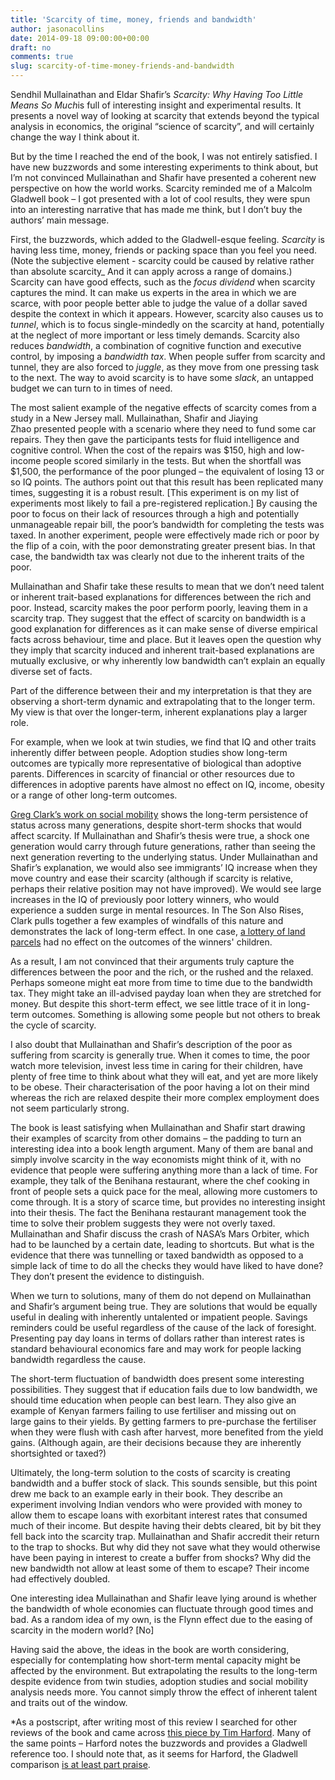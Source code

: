 ```yaml
---
title: 'Scarcity of time, money, friends and bandwidth'
author: jasonacollins
date: 2014-09-18 09:00:00+00:00
draft: no
comments: true
slug: scarcity-of-time-money-friends-and-bandwidth
---
```


Sendhil Mullainathan and Eldar Shafir’s *Scarcity: Why Having Too Little Means So Much*is full of interesting insight and experimental results. It presents a novel way of looking at scarcity that extends beyond the typical analysis in economics, the original “science of scarcity”, and will certainly change the way I think about it.

But by the time I reached the end of the book, I was not entirely satisfied. I have new buzzwords and some interesting experiments to think about, but I’m not convinced Mullainathan and Shafir have presented a coherent new perspective on how the world works. Scarcity reminded me of a Malcolm Gladwell book – I got presented with a lot of cool results, they were spun into an interesting narrative that has made me think, but I don’t buy the authors’ main message.

First, the buzzwords, which added to the Gladwell-esque feeling. *Scarcity* is having less time, money, friends or packing space than you feel you need. (Note the subjective element - scarcity could be caused by relative rather than absolute scarcity_ And it can apply across a range of domains.) Scarcity can have good effects, such as the *focus dividend* when scarcity captures the mind. It can make us experts in the area in which we are scarce, with poor people better able to judge the value of a dollar saved despite the context in which it appears. However, scarcity also causes us to *tunnel*, which is to focus single-mindedly on the scarcity at hand, potentially at the neglect of more important or less timely demands. Scarcity also reduces *bandwidth*, a combination of cognitive function and executive control, by imposing a *bandwidth tax*. When people suffer from scarcity and tunnel, they are also forced to *juggle*, as they move from one pressing task to the next. The way to avoid scarcity is to have some *slack*, an untapped budget we can turn to in times of need.

The most salient example of the negative effects of scarcity comes from a study in a New Jersey mall. Mullainathan, Shafir and Jiaying Zhao presented people with a scenario where they need to fund some car repairs. They then gave the participants tests for fluid intelligence and cognitive control. When the cost of the repairs was $150, high and low-income people scored similarly in the tests. But when the shortfall was $1,500, the performance of the poor plunged – the equivalent of losing 13 or so IQ points. The authors point out that this result has been replicated many times, suggesting it is a robust result. [This experiment is on my list of experiments most likely to fail a pre-registered replication.] By causing the poor to focus on their lack of resources through a high and potentially unmanageable repair bill, the poor’s bandwidth for completing the tests was taxed. In another experiment, people were effectively made rich or poor by the flip of a coin, with the poor demonstrating greater present bias. In that case, the bandwidth tax was clearly not due to the inherent traits of the poor.

Mullainathan and Shafir take these results to mean that we don’t need talent or inherent trait-based explanations for differences between the rich and poor. Instead, scarcity makes the poor perform poorly, leaving them in a scarcity trap. They suggest that the effect of scarcity on bandwidth is a good explanation for differences as it can make sense of diverse empirical facts across behaviour, time and place. But it leaves open the question why they imply that scarcity induced and inherent trait-based explanations are mutually exclusive, or why inherently low bandwidth can’t explain an equally diverse set of facts.

Part of the difference between their and my interpretation is that they are observing a short-term dynamic and extrapolating that to the longer term. My view is that over the longer-term, inherent explanations play a larger role.

For example, when we look at twin studies, we find that IQ and other traits inherently differ between people. Adoption studies show long-term outcomes are typically more representative of biological than adoptive parents. Differences in scarcity of financial or other resources due to differences in adoptive parents have almost no effect on IQ, income, obesity or a range of other long-term outcomes.

[Greg Clark’s work on social mobility](https://jasoncollins.blog/the-genetic-basis-of-social-mobility/) shows the long-term persistence of status across many generations, despite short-term shocks that would affect scarcity. If Mullainathan and Shafir’s thesis were true, a shock one generation would carry through future generations, rather than seeing the next generation reverting to the underlying status. Under Mullainathan and Shafir’s explanation, we would also see immigrants’ IQ increase when they move country and ease their scarcity (although if scarcity is relative, perhaps their relative position may not have improved). We would see large increases in the IQ of previously poor lottery winners, who would experience a sudden surge in mental resources. In The Son Also Rises, Clark pulls together a few examples of windfalls of this nature and demonstrates the lack of long-term effect. In one case, [a lottery of land parcels](https://doi.org/10.1093/qje/qjw014) had no effect on the outcomes of the winners' children.

As a result, I am not convinced that their arguments truly capture the differences between the poor and the rich, or the rushed and the relaxed. Perhaps someone might eat more from time to time due to the bandwidth tax. They might take an ill-advised payday loan when they are stretched for money. But despite this short-term effect, we see little trace of it in long-term outcomes. Something is allowing some people but not others to break the cycle of scarcity.

I also doubt that Mullainathan and Shafir’s description of the poor as suffering from scarcity is generally true. When it comes to time, the poor watch more television, invest less time in caring for their children, have plenty of free time to think about what they will eat, and yet are more likely to be obese. Their characterisation of the poor having a lot on their mind whereas the rich are relaxed despite their more complex employment does not seem particularly strong.

The book is least satisfying when Mullainathan and Shafir start drawing their examples of scarcity from other domains – the padding to turn an interesting idea into a book length argument. Many of them are banal and simply involve scarcity in the way economists might think of it, with no evidence that people were suffering anything more than a lack of time. For example, they talk of the Benihana restaurant, where the chef cooking in front of people sets a quick pace for the meal, allowing more customers to come through. It is a story of scarce time, but provides no interesting insight into their thesis. The fact the Benihana restaurant management took the time to solve their problem suggests they were not overly taxed. Mullainathan and Shafir discuss the crash of NASA’s Mars Orbiter, which had to be launched by a certain date, leading to shortcuts. But what is the evidence that there was tunnelling or taxed bandwidth as opposed to a simple lack of time to do all the checks they would have liked to have done? They don’t present the evidence to distinguish.

When we turn to solutions, many of them do not depend on Mullainathan and Shafir’s argument being true. They are solutions that would be equally useful in dealing with inherently untalented or impatient people. Savings reminders could be useful regardless of the cause of the lack of foresight. Presenting pay day loans in terms of dollars rather than interest rates is standard behavioural economics fare and may work for people lacking bandwidth regardless the cause.

The short-term fluctuation of bandwidth does present some interesting possibilities. They suggest that if education fails due to low bandwidth, we should time education when people can best learn. They also give an example of Kenyan farmers failing to use fertiliser and missing out on large gains to their yields. By getting farmers to pre-purchase the fertiliser when they were flush with cash after harvest, more benefited from the yield gains. (Although again, are their decisions because they are inherently shortsighted or taxed?)

Ultimately, the long-term solution to the costs of scarcity is creating bandwidth and a buffer stock of slack. This sounds sensible, but this point drew me back to an example early in their book. They describe an experiment involving Indian vendors who were provided with money to allow them to escape loans with exorbitant interest rates that consumed much of their income. But despite having their debts cleared, bit by bit they fell back into the scarcity trap. Mullainathan and Shafir accredit their return to the trap to shocks. But why did they not save what they would otherwise have been paying in interest to create a buffer from shocks? Why did the new bandwidth not allow at least some of them to escape? Their income had effectively doubled.

One interesting idea Mullainathan and Shafir leave lying around is whether the bandwidth of whole economies can fluctuate through good times and bad. As a random idea of my own, is the Flynn effect due to the easing of scarcity in the modern world? [No]

Having said the above, the ideas in the book are worth considering, especially for contemplating how short-term mental capacity might be affected by the environment. But extrapolating the results to the long-term despite evidence from twin studies, adoption studies and social mobility analysis needs more. You cannot simply throw the effect of inherent talent and traits out of the window.

*As a postscript, after writing most of this review I searched for other reviews of the book and came across [this piece by Tim Harford](http://timharford.com/2013/09/scarce-tactics-2/). Many of the same points – Harford notes the buzzwords and provides a Gladwell reference too. I should note that, as it seems for Harford, the Gladwell comparison [is at least part praise](https://jasoncollins.blog/in-praise-of-malcolm-gladwell/).